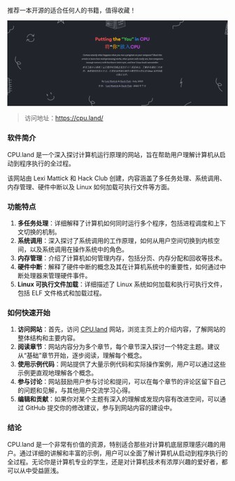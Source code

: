 推荐一本开源的适合任何人的书籍，值得收藏！

![](image.png)

>访问地址：https://cpu.land/

### 软件简介

CPU.land 是一个深入探讨计算机运行原理的网站，旨在帮助用户理解计算机从启动到程序执行的全过程。

该网站由 Lexi Mattick 和 Hack Club 创建，内容涵盖了多任务处理、系统调用、内存管理、硬件中断以及 Linux 如何加载可执行文件等方面。

### 功能特点

1. **多任务处理**：详细解释了计算机如何同时运行多个程序，包括进程调度和上下文切换的机制。
2. **系统调用**：深入探讨了系统调用的工作原理，如何从用户空间切换到内核空间，以及系统调用在操作系统中的角色。
3. **内存管理**：介绍了计算机如何管理内存，包括分页、内存分配和回收等技术。
4. **硬件中断**：解释了硬件中断的概念及其在计算机系统中的重要性，如何通过中断处理器来管理硬件事件。
5. **Linux 可执行文件加载**：详细描述了 Linux 系统如何加载和执行可执行文件，包括 ELF 文件格式和加载过程。

### 如何快速开始

1. **访问网站**：首先，访问 [CPU.land](https://cpu.land/) 网站，浏览主页上的介绍内容，了解网站的整体结构和主要内容。
2. **阅读章节**：网站内容分为多个章节，每个章节深入探讨一个特定主题。建议从“基础”章节开始，逐步阅读，理解每个概念。
3. **使用示例代码**：网站提供了大量示例代码和实际操作案例，用户可以通过这些示例更直观地理解各个概念。
4. **参与讨论**：网站鼓励用户参与讨论和提问，可以在每个章节的评论区留下自己的问题和见解，与其他用户交流学习心得。
5. **编辑和贡献**：如果你对某个主题有深入的理解或发现内容有改进空间，可以通过 GitHub 提交你的修改建议，参与到网站内容的建设中。

### 结论

CPU.land 是一个非常有价值的资源，特别适合那些对计算机底层原理感兴趣的用户。通过详细的讲解和丰富的示例，用户可以全面了解计算机从启动到程序执行的全过程。无论你是计算机专业的学生，还是对计算机技术有浓厚兴趣的爱好者，都可以从中受益匪浅。


